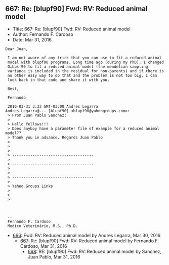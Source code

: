 ## 667: Re: [blupf90] Fwd: RV: Reduced animal model

- Title: 667: Re: [blupf90] Fwd: RV: Reduced animal model
- Author: Fernando F. Cardoso
- Date: Mar 31, 2016
```
Dear Juan,

 I am not aware of any trick that you can use to fit a reduced animal
 model with blupf90 programs. Long time ago (during my PhD), I changed
 Gibbsf90 to fit a reduced animal model (the mendelian sampling
 variance is included in the residual for non-parents) and if there is
 no other easy way to do that and the problem is not too big, I can
 look back in that code and share it with you.

 Best,

 Fernando

 2016-03-31 3:33 GMT-03:00 Andres Legarra
Andres.Legarra@... [blupf90] <blupf90@yahoogroups.com>:
 > From Juan Pablo Sanchez:
 >
 > Hello fellows!!!
 > Does anyboy have a parameter file of example for a reduced animal model??
 > Thank you in advance. Regards Juan Pablo
 >
 >
 >
 > ------------------------------------
 >
 > ------------------------------------
 >
 >
 > ------------------------------------
 >
 > Yahoo Groups Links
 >
 >
 >



 -- 
 Fernando F. Cardoso
 Medico Veterinário, M.S., Ph.D.
```

- [666](0666.md): Fwd: RV: Reduced animal model by Andres Legarra, Mar 30, 2016
    - [667](0667.md): Re: [blupf90] Fwd: RV: Reduced animal model by Fernando F. Cardoso, Mar 31, 2016
        - [668](0668.md): RE: [blupf90] Fwd: RV: Reduced animal model by Sanchez, Juan Pablo, Mar 31, 2016
